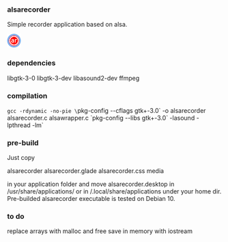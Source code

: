 ### alsarecorder
Simple recorder application based on alsa.

![Alsa Recorder Logo](/media/alsarecorder-icon.png)

### dependencies
libgtk-3-0 libgtk-3-dev
libasound2-dev
ffmpeg

### compilation
`gcc -rdynamic -no-pie \`pkg-config --cflags gtk+-3.0\` -o alsarecorder alsarecorder.c alsawrapper.c \`pkg-config --libs gtk+-3.0\` -lasound -lpthread -lm`

### pre-build
Just copy

alsarecorder
alsarecorder.glade
alsarecorder.css
media

in your application folder and move alsarecorder.desktop in /usr/share/applications/ or in /.local/share/applications under your home dir.
Pre-builded alsarecorder executable is tested on Debian 10.

### to do
replace arrays with malloc and free
save in memory with iostream

